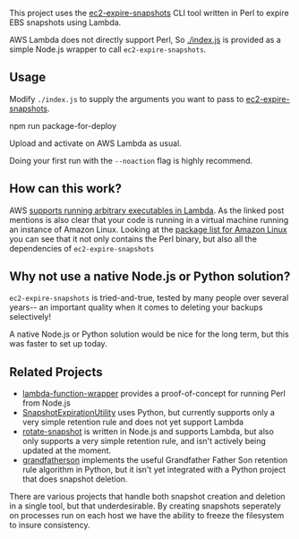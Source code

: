 
This project uses the [ec2-expire-snapshots](https://github.com/alestic/ec2-expire-snapshots) CLI tool written in Perl to expire EBS snapshots using Lambda.

AWS Lambda does not directly support Perl, So [./index.js](./index.js) is provided as a simple Node.js wrapper to
call `ec2-expire-snapshots`.

## Usage

Modify `./index.js` to supply the arguments you want to pass to [ec2-expire-snapshots](https://github.com/alestic/ec2-expire-snapshots).


   npm run package-for-deploy

Upload and activate on AWS Lambda as usual.

Doing your first run with the `--noaction` flag is highly recommend. 

## How can this work?

AWS [supports running arbitrary executables in Lambda](https://aws.amazon.com/blogs/compute/running-executables-in-aws-lambda/).
As the linked post mentions is also clear that your code is running in a virtual machine running an instance of Amazon Linux.
Looking at the [package list for Amazon Linux](https://aws.amazon.com/amazon-linux-ami/2016.09-packages/) you can see that it
not only contains the Perl binary, but also all the dependencies of `ec2-expire-snapshots`

## Why not use a native Node.js or Python solution?

`ec2-expire-snapshots` is tried-and-true, tested by many people over several years-- an important quality when it comes to deleting
your backups selectively!

A native Node.js or Python solution would be nice for the long term, but this was faster to set up today.

## Related Projects

 * [lambda-function-wrapper](https://github.com/alestic/lambda-function-wrapper) provides a proof-of-concept for running Perl from Node.js
 * [SnapshotExpirationUtility](https://github.com/tangerinedream/SnapshotExpirationUtility) uses Python, but currently supports only a very simple retention rule and does not yet support Lambda 
 * [rotate-snapshot](https://github.com/szkkentaro/rotate-snapshot) is written in Node.js and supports Lambda, but also only supports a very simple retention rule, and isn't actively being updated at the moment.
 * [grandfatherson](https://github.com/ecometrica/grandfatherson) implements the useful Grandfather Father Son retention rule algorithm in Python, but it isn't yet integrated with a Python project that does snapshot deletion.

There are various projects that handle both snapshot creation and deletion in a single tool, but that underdesirable. By creating snapshots seperately on processes run on each host we have the ability to freeze the filesystem to insure consistency.



